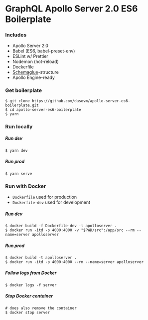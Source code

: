 # GraphQL Apollo Server 2.0 ES6 Boilerplate

### Includes

- Apollo Server 2.0
- Babel (ES6, babel-preset-env)
- ESLint w/ Prettier
- Nodemon (hot-reload)
- Dockerfile
- [Schemaglue](https://github.com/nicolasdao/schemaglue)-structure
- Apollo Engine-ready

### Get boilerplate

```shell
$ git clone https://github.com/dasovm/apollo-server-es6-boilerplate.git
$ cd apollo-server-es6-boilerplate
$ yarn
```

### Run locally

##### Run dev

```shell
$ yarn dev
```

##### Run prod

```shell
$ yarn serve
```

### Run with Docker

- `Dockerfile` used for production
- `Dockerfile-dev` used for development

##### Run dev

```shell
$ docker build -f Dockerfile-dev -t apolloserver .
$ docker run -itd -p 4000:4000 -v "$PWD/src":/app/src --rm --name=server apolloserver
```

##### Run prod

```shell
$ docker build -t apolloserver .
$ docker run -itd -p 4000:4000 --rm --name=server apolloserver
```

##### Follow logs from Docker

```shell
$ docker logs -f server
```

##### Stop Docker container

```shell
# does also remove the container
$ docker stop server
```
